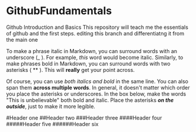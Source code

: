 # GithubFundamentals
Github Introduction and Basics
This repository will teach me the essentials of github and the first steps.
editing this branch and differentiatng it from the main one

To make a phrase italic in Markdown, you can surround words with an underscore (_ ). For example, _this_ word would become italic.
Similarly, to make phrases bold in Markdown, you can surround words with two asterisks ( ** ). This will **really** get your point across.

Of course, you can use _both italics and bold_ in the same line. You can also span them **across multiple words**.
In general, it doesn't matter which order you place the asterisks or underscores. In the box below, make the words "This is unbelievable" both bold and italic. Place the asterisks **_on the outside_**, just to make it more legible.

#Header one
##Header two
###Header three
####Header four
#####Header five
######Header six
